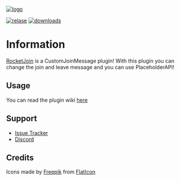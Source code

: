 [relase]: https://img.shields.io/github/v/release/Lorenzo0111/RocketJoin
[releaselink]: https://github.com/Lorenzo0111/RocketJoin/releases/latest

[issues]: https://github.com/Lorenzo0111/RocketJoin/issues

[discord]: https://bit.ly/RocketServer_DS
[spigot]: https://www.spigotmc.org/resources/rocketjoin-custom-join-message.82520/

[logo]: https://i.ibb.co/61FpRdt/Full.png

[downloads]: http://badge.henrya.org/spigotbukkit/downloads?spigot=82520

[![logo]][spigot]

[![relase]][releaselink] [![downloads]][spigot]


# Information 
[RocketJoin][spigot] is a CustomJoinMessage plugin!
With this plugin you can change the join and leave message and you can use PlaceholderAPI!


## Usage

You can read the plugin wiki [here](https://lorenzo0111.gitbook.io/rocekt-plugins/rocket-join/starting)

## Support
- [Issue Tracker][issues]
- [Discord][discord]

## Credits 


Icons made by [Freepik](https://www.flaticon.com/authors/freepik) from [FlatIcon](https://www.flaticon.com/)
